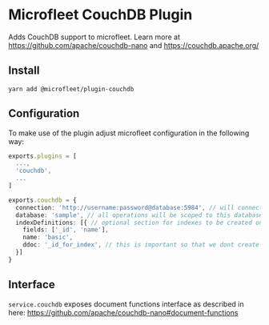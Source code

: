 # Microfleet CouchDB Plugin

Adds CouchDB support to microfleet. Learn more at https://github.com/apache/couchdb-nano and
https://couchdb.apache.org/

## Install

`yarn add @microfleet/plugin-couchdb`

## Configuration

To make use of the plugin adjust microfleet configuration in the following way:

```ts
exports.plugins = [
  ...,
  'couchdb',
  ...
]

exports.couchdb = {
  connection: 'http://username:password@database:5984', // will connect to this instance
  database: 'sample', // all operations will be scoped to this database
  indexDefinitions: [{ // optional section for indexes to be created on startup
    fields: ['_id', 'name'],
    name: 'basic',
    ddoc: '_id_for_index', // this is important so that we dont create the same index over and over again
  }]
}
```

## Interface

`service.couchdb` exposes document functions interface as described in here:
https://github.com/apache/couchdb-nano#document-functions
